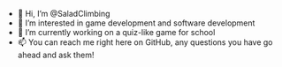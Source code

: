 - 👋 Hi, I’m @SaladClimbing
- 👀 I’m interested in game development and software development
- 🌱 I’m currently working on a quiz-like game for school
- 📫 You can reach me right here on GitHub, any questions you have go ahead and ask them!

<!---
SaladClimbing/SaladClimbing is a ✨ special ✨ repository because its `README.md` (this file) appears on your GitHub profile.
You can click the Preview link to take a look at your changes.
--->
